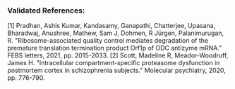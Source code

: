 ### Validated References: 
[1] Pradhan, Ashis Kumar, Kandasamy, Ganapathi, Chatterjee, Upasana, Bharadwaj, Anushree, Mathew, Sam J, Dohmen, R Jürgen, Palanimurugan, R. "Ribosome-associated quality control mediates degradation of the premature translation termination product Orf1p of ODC antizyme mRNA." FEBS letters, 2021, pp. 2015-2033.
[2] Scott, Madeline R, Meador-Woodruff, James H. "Intracellular compartment-specific proteasome dysfunction in postmortem cortex in schizophrenia subjects." Molecular psychiatry, 2020, pp. 776-790.
